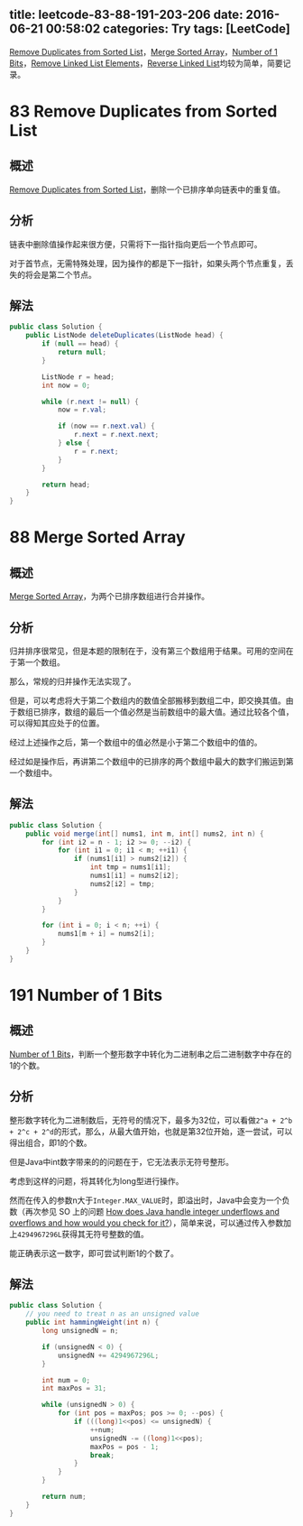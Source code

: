 title: leetcode-83-88-191-203-206
date: 2016-06-21 00:58:02
categories: Try
tags: [LeetCode]
---

[Remove Duplicates from Sorted List](https://leetcode.com/problems/remove-duplicates-from-sorted-list/)，[Merge Sorted Array](https://leetcode.com/problems/merge-sorted-array/)，[Number of 1 Bits](https://leetcode.com/problems/number-of-1-bits/)，[Remove Linked List Elements](https://leetcode.com/problems/remove-linked-list-elements/)，[Reverse Linked List](https://leetcode.com/problems/reverse-linked-list/)均较为简单，简要记录。

# 83 Remove Duplicates from Sorted List

## 概述

[Remove Duplicates from Sorted List](https://leetcode.com/problems/remove-duplicates-from-sorted-list/)，删除一个已排序单向链表中的重复值。

## 分析

链表中删除值操作起来很方便，只需将下一指针指向更后一个节点即可。

对于首节点，无需特殊处理，因为操作的都是下一指针，如果头两个节点重复，丢失的将会是第二个节点。

## 解法

```java
public class Solution {
    public ListNode deleteDuplicates(ListNode head) {
        if (null == head) {
            return null;
        }

        ListNode r = head;
        int now = 0;

        while (r.next != null) {
            now = r.val;

            if (now == r.next.val) {
                r.next = r.next.next;
            } else {
                r = r.next;
            }
        }

        return head;
    }
}
```

# 88 Merge Sorted Array

## 概述

[Merge Sorted Array](https://leetcode.com/problems/merge-sorted-array/)，为两个已排序数组进行合并操作。

## 分析

归并排序很常见，但是本题的限制在于，没有第三个数组用于结果。可用的空间在于第一个数组。

那么，常规的归并操作无法实现了。

但是，可以考虑将大于第二个数组内的数值全部搬移到数组二中，即交换其值。由于数组已排序，数组的最后一个值必然是当前数组中的最大值。通过比较各个值，可以得知其应处于的位置。

经过上述操作之后，第一个数组中的值必然是小于第二个数组中的值的。

经过如是操作后，再讲第二个数组中的已排序的两个数组中最大的数字们搬运到第一个数组中。

## 解法

```java
public class Solution {
    public void merge(int[] nums1, int m, int[] nums2, int n) {
        for (int i2 = n - 1; i2 >= 0; --i2) {
            for (int i1 = 0; i1 < m; ++i1) {
                if (nums1[i1] > nums2[i2]) {
                    int tmp = nums1[i1];
                    nums1[i1] = nums2[i2];
                    nums2[i2] = tmp;
                }
            }
        }

        for (int i = 0; i < n; ++i) {
            nums1[m + i] = nums2[i];
        }
    }
}
```

# 191 Number of 1 Bits


## 概述

[Number of 1 Bits](https://leetcode.com/problems/number-of-1-bits/)，判断一个整形数字中转化为二进制串之后二进制数字中存在的1的个数。

## 分析

整形数字转化为二进制数后，无符号的情况下，最多为32位，可以看做`2^a + 2^b + 2^c + 2^d`的形式，那么，从最大值开始，也就是第32位开始，逐一尝试，可以得出组合，即1的个数。

但是Java中int数字带来的的问题在于，它无法表示无符号整形。

考虑到这样的问题，将其转化为long型进行操作。

然而在传入的参数n大于`Integer.MAX_VALUE`时，即溢出时，Java中会变为一个负数（再次参见 SO 上的问题 [How does Java handle integer underflows and overflows and how would you check for it?](http://stackoverflow.com/questions/3001836/how-does-java-handle-integer-underflows-and-overflows-and-how-would-you-check-fo)），简单来说，可以通过传入参数加上`4294967296L`获得其无符号整数的值。

能正确表示这一数字，即可尝试判断1的个数了。

## 解法

```java
public class Solution {
    // you need to treat n as an unsigned value
    public int hammingWeight(int n) {
        long unsignedN = n;

        if (unsignedN < 0) {
            unsignedN += 4294967296L;
        }

        int num = 0;
        int maxPos = 31;

        while (unsignedN > 0) {
            for (int pos = maxPos; pos >= 0; --pos) {
                if (((long)1<<pos) <= unsignedN) {
                    ++num;
                    unsignedN -= ((long)1<<pos);
                    maxPos = pos - 1;
                    break;
                }
            }
        }

        return num;
    }
}
```

